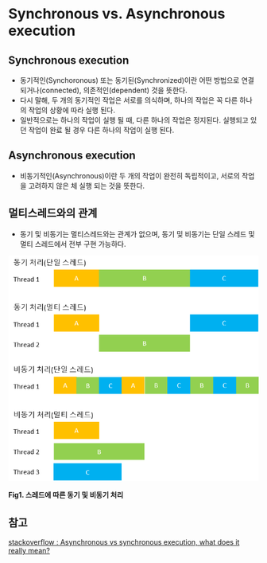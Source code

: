 # Synchronous vs. Asynchronous execution

## Synchronous execution
- 동기적인(Synchoronous) 또는 동기된(Synchronized)이란 어떤 방법으로 연결되거나(connected), 의존적인(dependent) 것을 뜻한다.
- 다시 말해, 두 개의 동기적인 작업은 서로를 의식하며, 하나의 작업은 꼭 다른 하나의 작업의 상황에 따라 실행 된다.
- 일반적으로는 하나의 작업이 실행 될 때, 다른 하나의 작업은 정지된다. 실행되고 있던 작업이 완료 될 경우 다른 하나의 작업이 실행 된다.

## Asynchronous execution
- 비동기적인(Asynchronous)이란 두 개의 작업이 완전히 독립적이고, 서로의 작업을 고려하지 않은 체 실행 되는 것을 뜻한다.

## 멀티스레드와의 관계
- 동기 및 비동기는 멀티스레드와는 관계가 없으며, 동기 및 비동기는 단일 스레드 및 멀티 스레드에서 전부 구현 가능하다.

![Synchronous-and-Asynchronous-by-Thread](img/Synchronous-and-Asynchronous-by-Thread.png)

**Fig1. 스레드에 따른 동기 및 비동기 처리**

## 참고
[stackoverflow : Asynchronous vs synchronous execution, what does it really mean?](https://stackoverflow.com/questions/748175/asynchronous-vs-synchronous-execution-what-does-it-really-mean)